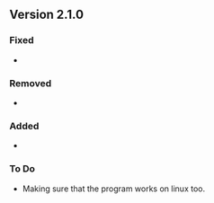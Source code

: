 ## Version 2.1.0

### Fixed
- 

### Removed
- 

### Added
- 
### To Do
- Making sure that the program works on linux too.
